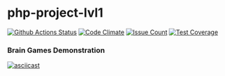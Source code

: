 # php-project-lvl1

[![Github Actions Status](https://github.com/aemethLVX/php-project-lvl1/workflows/PHP%20CI/badge.svg)](https://github.com/aemethLVX/php-project-lvl1/actions)
[![Code Climate](https://codeclimate.com/github/aemethLVX/php-project-lvl1/badges/gpa.svg)](https://codeclimate.com/github/aemethLVX/php-project-lvl1)
[![Issue Count](https://codeclimate.com/github/aemethLVX/php-project-lvl1/badges/issue_count.svg)](https://codeclimate.com/github/aemethLVX/php-project-lvl1/issues)
[![Test Coverage](https://api.codeclimate.com/v1/badges/2bad5ae082e3c9f4d713/test_coverage)](https://codeclimate.com/github/aemethLVX/php-project-lvl1/test_coverage)

### Brain Games Demonstration
[![asciicast](https://asciinema.org/a/1B1JH3gpseqQ8TBP5t0xN8xj9.svg)](https://asciinema.org/a/1B1JH3gpseqQ8TBP5t0xN8xj9)